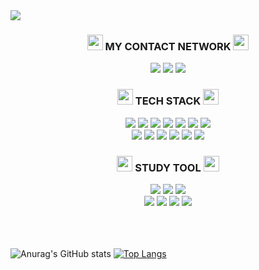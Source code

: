 <img src="https://capsule-render.vercel.app/api?type=waving&color=0:8DA4D0,100:F8CACC&height=200&section=header&text=MISUNG'S%20WORLD&fontSize=65&fontColor=ffffff"/>

<div align = "center">
<h3> <img src="https://cdn-icons-png.flaticon.com/512/332/332921.png" width = "25" height = "25"/> MY CONTACT NETWORK <img src="https://cdn-icons-png.flaticon.com/512/332/332921.png" width = "25" height = "25"/> </h3>
<a href="https://www.instagram.com/mi._.castle/" target="_blank">
<img src="https://img.shields.io/badge/INSTAGRAM-F7CACA?style=flat-square&logo=Instagram&logoColor=white"/></a>
<a href="https://voielactee.tistory.com/" target="_blank">
<img src="https://img.shields.io/badge/TISTORY-CDD2E6?style=flat-square&logo=Tistory&logoColor=white"/></a>
<a href="https://hits.seeyoufarm.com"><img src="https://hits.seeyoufarm.com/api/count/incr/badge.svg?url=https%3A%2F%2Fgithub.com%2Feuphoria-lucy&count_bg=%23F8CACC&title_bg=%238DA4D0&icon=&icon_color=%23E7E7E7&title=hits&edge_flat=false"/></a>
</div>

<div align = "center">
<h3> <img src="https://cdn-icons-png.flaticon.com/512/3627/3627782.png" width "25" height = "25"/> TECH STACK <img src="https://cdn-icons-png.flaticon.com/512/3627/3627782.png" width "25" height = "25"/> </h3>
<img src="https://img.shields.io/badge/ANDROID-F1E7E4?style=flat&logo=Android&logoColor=white"/>
<img src="https://img.shields.io/badge/C-DADFEC?style=flat&logo=C&logoColor=white"/></a>
<img src="https://img.shields.io/badge/C++-CDD2E6?style=flat&logo=Cplusplus&logoColor=white"/>
<img src="https://img.shields.io/badge/JAVA-F4DDE2?style=flat&logo=Electron&logoColor=white"/>
<img src="https://img.shields.io/badge/HTML-F4E3C9?style=flat&logo=HTML5&logoColor=white"/>
<img src="https://img.shields.io/badge/JavaScript-F2EDC0?style=flat&logo=JavaScript&logoColor=white"/>
<img src="https://img.shields.io/badge/CSS-D5E1ED?style=flat&logo=CSS3&logoColor=white"/>
</br>
<img src="https://img.shields.io/badge/PYTHON-C1E3E4?style=flat&logo=Python&logoColor=white"/>
<img src="https://img.shields.io/badge/MYSQL-D5EBEE?style=flat&logo=Python&logoColor=white"/>
<img src="https://img.shields.io/badge/KOTLIN-DED8EB?style=flat&logo=Kotlin&logoColor=white"/>
<img src="https://img.shields.io/badge/BOOTSTRAP-DCD3E7?style=flat&logo=Bootstrap&logoColor=white"/>
<img src="https://img.shields.io/badge/PHP-E7DCDA?style=flat&logo=PHP&logoColor=white"/>
<img src="https://img.shields.io/badge/Git-F5E0CF?style=flat&logo=Git&logoColor=white"/>
</div>

<div align = "center">
<h3> <img src="https://cdn-icons-png.flaticon.com/512/2888/2888407.png" width = "25" height = "25"/> STUDY TOOL <img src="https://cdn-icons-png.flaticon.com/512/2888/2888407.png" width = "25" height = "25"/> </h3>
<img src="https://img.shields.io/badge/Eclipse IDE-F6DFE0?style=flat&logo=Eclipse IDE&logoColor=white"/>
<img src="https://img.shields.io/badge/Visual Studio-CDD2E6?style=flat&logo=Visual Studio&logoColor=white"/>
<img src="https://img.shields.io/badge/Visual Studio Code-D1E2EC?style=flat&logo=Visual Studio Code&logoColor=white"/>
</br>
<img src="https://img.shields.io/badge/Android Studio-DFEFEB?style=flat&logo=Android Studio&logoColor=white"/>
<img src="https://img.shields.io/badge/IntelliJ IDEA-C1ECE6?style=flat&logo=IntelliJ IDEA&logoColor=white"/>
<img src="https://img.shields.io/badge/PyCharm-DECEBE?style=flat&logo=PyCharm&logoColor=white"/>
<img src = "https://img.shields.io/badge/GitHub-9BB7D4?style=flat&logo=GitHub&logoColor=white"/> 
</div> </br> </br> </br>

![Anurag's GitHub stats](https://github-readme-stats.vercel.app/api?username=euphoria-lucy&show_icons=true&theme=rose_pine)
[![Top Langs](https://github-readme-stats.vercel.app/api/top-langs/?username=euphoria-lucy&layout=compact&theme=rose_pine)](https://github.com/euphoria-lucy/github-readme-stats)
